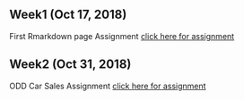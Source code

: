 ## Week1 (Oct 17, 2018)
First Rmarkdown page Assignment [click here for assignment](https://mef-bda503.github.io/pj18-TarikOzcelik81/Assignment_week1.html)

## Week2  (Oct 31, 2018)
ODD Car Sales Assignment [click here for assignment](https://mef-bda503.github.io/pj18-TarikOzcelik81/ODD_Sales_Assignment.html)
